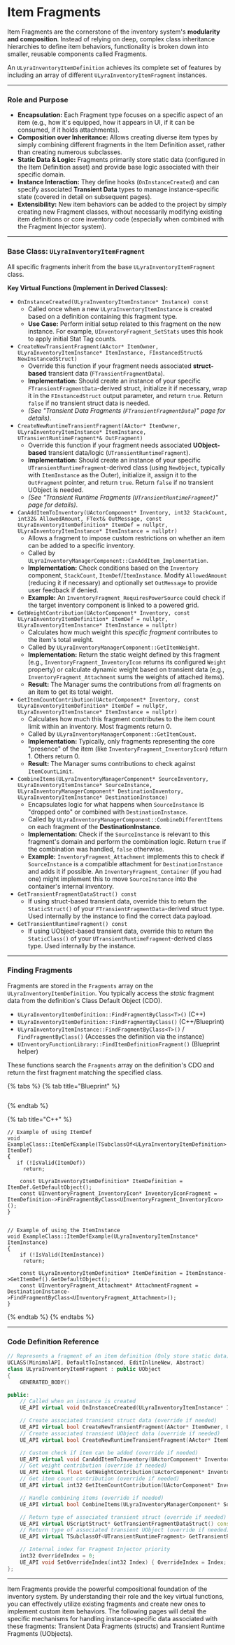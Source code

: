 # Item Fragments

Item Fragments are the cornerstone of the inventory system's **modularity and composition**. Instead of relying on deep, complex class inheritance hierarchies to define item behaviors, functionality is broken down into smaller, reusable components called Fragments.

An `ULyraInventoryItemDefinition` achieves its complete set of features by including an array of different `ULyraInventoryItemFragment` instances.

***

### Role and Purpose

* **Encapsulation:** Each Fragment type focuses on a specific aspect of an item (e.g., how it's equipped, how it appears in UI, if it can be consumed, if it holds attachments).
* **Composition over Inheritance:** Allows creating diverse item types by simply combining different fragments in the Item Definition asset, rather than creating numerous subclasses.
* **Static Data & Logic:** Fragments primarily store static data (configured in the Item Definition asset) and provide base logic associated with their specific domain.
* **Instance Interaction:** They define hooks (`OnInstanceCreated`) and can specify associated **Transient Data** types to manage instance-specific state (covered in detail on subsequent pages).
* **Extensibility:** New item behaviors can be added to the project by simply creating new Fragment classes, without necessarily modifying existing item definitions or core inventory code (especially when combined with the Fragment Injector system).

***

### Base Class: `ULyraInventoryItemFragment`

All specific fragments inherit from the base `ULyraInventoryItemFragment` class.

**Key Virtual Functions (Implement in Derived Classes):**

* `OnInstanceCreated(ULyraInventoryItemInstance* Instance) const`
  * Called once when a new `ULyraInventoryItemInstance` is created based on a definition containing this fragment type.
  * **Use Case:** Perform initial setup related to this fragment on the new instance. For example, `UInventoryFragment_SetStats` uses this hook to apply initial Stat Tag counts.
* `CreateNewTransientFragment(AActor* ItemOwner, ULyraInventoryItemInstance* ItemInstance, FInstancedStruct& NewInstancedStruct)`
  * Override this function if your fragment needs associated **struct-based** transient data (`FTransientFragmentData`).
  * **Implementation:** Should create an instance of your specific `FTransientFragmentData`-derived struct, initialize it if necessary, wrap it in the `FInstancedStruct` output parameter, and return `true`. Return `false` if no transient struct data is needed.
  * _(See "Transient Data Fragments (`FTransientFragmentData`)" page for details)_.
* `CreateNewRuntimeTransientFragment(AActor* ItemOwner, ULyraInventoryItemInstance* ItemInstance, UTransientRuntimeFragment*& OutFragment)`
  * Override this function if your fragment needs associated **UObject-based** transient data/logic (`UTransientRuntimeFragment`).
  * **Implementation:** Should create an instance of your specific `UTransientRuntimeFragment`-derived class (using `NewObject`, typically with `ItemInstance` as the Outer), initialize it, assign it to the `OutFragment` pointer, and return `true`. Return `false` if no transient UObject is needed.
  * _(See "Transient Runtime Fragments (`UTransientRuntimeFragment`)" page for details)_.
* `CanAddItemToInventory(UActorComponent* Inventory, int32 StackCount, int32& AllowedAmount, FText& OutMessage, const ULyraInventoryItemDefinition* ItemDef = nullptr, ULyraInventoryItemInstance* ItemInstance = nullptr)`
  * Allows a fragment to impose custom restrictions on whether an item can be added to a specific inventory.
  * Called by `ULyraInventoryManagerComponent::CanAddItem_Implementation`.
  * **Implementation:** Check conditions based on the `Inventory` component, `StackCount`, `ItemDef`/`ItemInstance`. Modify `AllowedAmount` (reducing it if necessary) and optionally set `OutMessage` to provide user feedback if denied.
  * **Example:** An `InventoryFragment_RequiresPowerSource` could check if the target inventory component is linked to a powered grid.
* `GetWeightContribution(UActorComponent* Inventory, const ULyraInventoryItemDefinition* ItemDef = nullptr, ULyraInventoryItemInstance* ItemInstance = nullptr)`
  * Calculates how much weight this _specific fragment_ contributes to the item's total weight.
  * Called by `ULyraInventoryManagerComponent::GetItemWeight`.
  * **Implementation:** Return the static weight defined by this fragment (e.g., `InventoryFragment_InventoryIcon` returns its configured `Weight` property) or calculate dynamic weight based on transient data (e.g., `InventoryFragment_Attachment` sums the weights of attached items).
  * **Result:** The Manager sums the contributions from _all_ fragments on an item to get its total weight.
* `GetItemCountContribution(UActorComponent* Inventory, const ULyraInventoryItemDefinition* ItemDef = nullptr, ULyraInventoryItemInstance* ItemInstance = nullptr)`
  * Calculates how much this fragment contributes to the item count limit within an inventory. Most fragments return 0.
  * Called by `ULyraInventoryManagerComponent::GetItemCount`.
  * **Implementation:** Typically, only fragments representing the core "presence" of the item (like `InventoryFragment_InventoryIcon`) return 1. Others return 0.
  * **Result:** The Manager sums contributions to check against `ItemCountLimit`.
* `CombineItems(ULyraInventoryManagerComponent* SourceInventory, ULyraInventoryItemInstance* SourceInstance, ULyraInventoryManagerComponent* DestinationInventory, ULyraInventoryItemInstance* DestinationInstance)`
  * Encapsulates logic for what happens when `SourceInstance` is "dropped onto" or combined with `DestinationInstance`.
  * Called by `ULyraInventoryManagerComponent::CombineDifferentItems` on each fragment of the **DestinationInstance**.
  * **Implementation:** Check if the `SourceInstance` is relevant to this fragment's domain and perform the combination logic. Return `true` if the combination was handled, `false` otherwise.
  * **Example:** `InventoryFragment_Attachment` implements this to check if `SourceInstance` is a compatible attachment for `DestinationInstance` and adds it if possible. An `InventoryFragment_Container` (if you had one) might implement this to move `SourceInstance` into the container's internal inventory.
* `GetTransientFragmentDataStruct() const`
  * If using struct-based transient data, override this to return the `StaticStruct()` of your `FTransientFragmentData`-derived struct type. Used internally by the instance to find the correct data payload.
* `GetTransientRuntimeFragment() const`
  * If using UObject-based transient data, override this to return the `StaticClass()` of your `UTransientRuntimeFragment`-derived class type. Used internally by the instance.

***

### Finding Fragments

Fragments are stored in the `Fragments` array on the `ULyraInventoryItemDefinition`. You typically access the _static_ fragment data from the definition's Class Default Object (CDO).

* `ULyraInventoryItemDefinition::FindFragmentByClass<T>()` (C++)
* `ULyraInventoryItemDefinition::FindFragmentByClass()` (C++/Blueprint)
* `ULyraInventoryItemInstance::FindFragmentByClass<T>()` / `FindFragmentByClass()` (Accesses the definition via the instance)
* `UInventoryFunctionLibrary::FindItemDefinitionFragment()` (Blueprint helper)

These functions search the `Fragments` array on the definition's CDO and return the first fragment matching the specified class.

{% tabs %}
{% tab title="Blueprint" %}
<figure><img src="../../../.gitbook/assets/image (23) (1).png" alt=""><figcaption></figcaption></figure>
{% endtab %}

{% tab title="C++" %}
<pre class="language-cpp"><code class="lang-cpp">// Example of using ItemDef
void ExampleClass::ItemDefExample(TSubclassOf&#x3C;ULyraInventoryItemDefinition> ItemDef)
<strong>{
</strong>	if (!IsValid(ItemDef))
	 return;

	const ULyraInventoryItemDefinition* ItemDefinition = ItemDef.GetDefaultObject();
	const UInventoryFragment_InventoryIcon* InventoryIconFragment = ItemDefinition->FindFragmentByClass&#x3C;UInventoryFragment_InventoryIcon>();
}	


// Example of using the ItemInstance
void ExampleClass::ItemDefExample(ULyraInventoryItemInstance* ItemInstance)
{
	if (!IsValid(ItemInstance))
	 return;

	const ULyraInventoryItemDefinition* ItemDefinition = ItemInstance->GetItemDef().GetDefaultObject();
	const UInventoryFragment_Attachment* AttachmentFragment = DestinationInstance->FindFragmentByClass&#x3C;UInventoryFragment_Attachment>();
}
</code></pre>
{% endtab %}
{% endtabs %}

***

### Code Definition Reference

```cpp
// Represents a fragment of an item definition (Only store static data)
UCLASS(MinimalAPI, DefaultToInstanced, EditInlineNew, Abstract)
class ULyraInventoryItemFragment : public UObject
{
    GENERATED_BODY()

public:
    // Called when an instance is created
    UE_API virtual void OnInstanceCreated(ULyraInventoryItemInstance* Instance) const {}

    // Create associated transient struct data (override if needed)
    UE_API virtual bool CreateNewTransientFragment(AActor* ItemOwner, ULyraInventoryItemInstance* ItemInstance, FInstancedStruct& NewInstancedStruct) { return false; }
    // Create associated transient UObject data (override if needed)
    UE_API virtual bool CreateNewRuntimeTransientFragment(AActor* ItemOwner, ULyraInventoryItemInstance* ItemInstance, UTransientRuntimeFragment*& OutFragment) { return false; }

    // Custom check if item can be added (override if needed)
    UE_API virtual void CanAddItemToInventory(UActorComponent* Inventory, int32 StackCount, int32& AllowedAmount, FText& OutMessage, const ULyraInventoryItemDefinition* ItemDef = nullptr, ULyraInventoryItemInstance* ItemInstance = nullptr) {}
    // Get weight contribution (override if needed)
    UE_API virtual float GetWeightContribution(UActorComponent* Inventory, const ULyraInventoryItemDefinition* ItemDef = nullptr, ULyraInventoryItemInstance* ItemInstance = nullptr) { return 0.0f; }
    // Get item count contribution (override if needed)
    UE_API virtual int32 GetItemCountContribution(UActorComponent* Inventory, const ULyraInventoryItemDefinition* ItemDef = nullptr, ULyraInventoryItemInstance* ItemInstance = nullptr) { return 0; }

    // Handle combining items (override if needed)
    UE_API virtual bool CombineItems(ULyraInventoryManagerComponent* SourceInventory, ULyraInventoryItemInstance* SourceInstance, ULyraInventoryManagerComponent* DestinationInventory, ULyraInventoryItemInstance* DestinationInstance) { return false; }

    // Return type of associated transient struct (override if needed)
    UE_API virtual UScriptStruct* GetTransientFragmentDataStruct() const { return nullptr; }
    // Return type of associated transient UObject (override if needed)
    UE_API virtual TSubclassOf<UTransientRuntimeFragment> GetTransientRuntimeFragment() const { return nullptr; }

    // Internal index for Fragment Injector priority
    int32 OverrideIndex = 0;
    UE_API void SetOverrideIndex(int32 Index) { OverrideIndex = Index; }
};
```

***

Item Fragments provide the powerful compositional foundation of the inventory system. By understanding their role and the key virtual functions, you can effectively utilize existing fragments and create new ones to implement custom item behaviors. The following pages will detail the specific mechanisms for handling instance-specific data associated with these fragments: Transient Data Fragments (structs) and Transient Runtime Fragments (UObjects).
